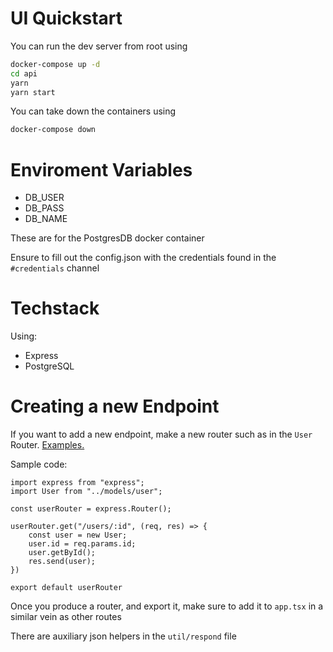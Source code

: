 # UI Quickstart

You can run the dev server from root using 
```sh
docker-compose up -d
cd api
yarn
yarn start
```

You can take down the containers using 
```sh
docker-compose down
```

# Enviroment Variables
- DB_USER
- DB_PASS
- DB_NAME

These are for the PostgresDB docker container


Ensure to fill out the config.json with the credentials found in the `#credentials` channel

# Techstack

Using:
- Express
- PostgreSQL

# Creating a new Endpoint

If you want to add a new endpoint, make a new router such as in the `User` Router. [Examples.](https://github.com/ReeceDonovan/CS3305/tree/api/api/src/router)


Sample code:
```tsx
import express from "express";
import User from "../models/user";

const userRouter = express.Router();

userRouter.get("/users/:id", (req, res) => {
    const user = new User; 
    user.id = req.params.id; 
    user.getById(); 
    res.send(user);
})

export default userRouter
```

Once you produce a router, and export it, make sure to add it to `app.tsx` in a similar vein as other routes

There are auxiliary json helpers in the `util/respond` file

